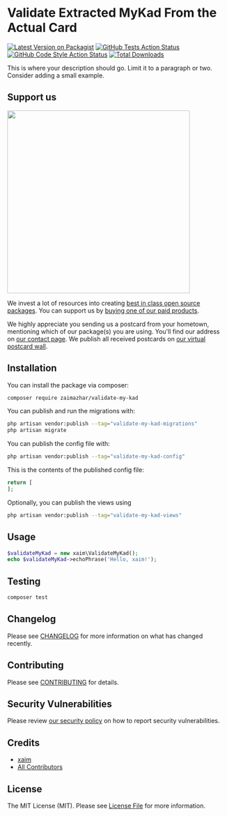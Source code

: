 # Validate Extracted MyKad From the Actual Card

[![Latest Version on Packagist](https://img.shields.io/packagist/v/zaimazhar/validate-my-kad.svg?style=flat-square)](https://packagist.org/packages/zaimazhar/validate-my-kad)
[![GitHub Tests Action Status](https://img.shields.io/github/actions/workflow/status/zaimazhar/validate-my-kad/run-tests.yml?branch=main&label=tests&style=flat-square)](https://github.com/zaimazhar/validate-my-kad/actions?query=workflow%3Arun-tests+branch%3Amain)
[![GitHub Code Style Action Status](https://img.shields.io/github/actions/workflow/status/zaimazhar/validate-my-kad/fix-php-code-style-issues.yml?branch=main&label=code%20style&style=flat-square)](https://github.com/zaimazhar/validate-my-kad/actions?query=workflow%3A"Fix+PHP+code+style+issues"+branch%3Amain)
[![Total Downloads](https://img.shields.io/packagist/dt/zaimazhar/validate-my-kad.svg?style=flat-square)](https://packagist.org/packages/zaimazhar/validate-my-kad)

This is where your description should go. Limit it to a paragraph or two. Consider adding a small example.

## Support us

[<img src="https://github-ads.s3.eu-central-1.amazonaws.com/validate-my-kad.jpg?t=1" width="419px" />](https://spatie.be/github-ad-click/validate-my-kad)

We invest a lot of resources into creating [best in class open source packages](https://spatie.be/open-source). You can support us by [buying one of our paid products](https://spatie.be/open-source/support-us).

We highly appreciate you sending us a postcard from your hometown, mentioning which of our package(s) you are using. You'll find our address on [our contact page](https://spatie.be/about-us). We publish all received postcards on [our virtual postcard wall](https://spatie.be/open-source/postcards).

## Installation

You can install the package via composer:

```bash
composer require zaimazhar/validate-my-kad
```

You can publish and run the migrations with:

```bash
php artisan vendor:publish --tag="validate-my-kad-migrations"
php artisan migrate
```

You can publish the config file with:

```bash
php artisan vendor:publish --tag="validate-my-kad-config"
```

This is the contents of the published config file:

```php
return [
];
```

Optionally, you can publish the views using

```bash
php artisan vendor:publish --tag="validate-my-kad-views"
```

## Usage

```php
$validateMyKad = new xaim\ValidateMyKad();
echo $validateMyKad->echoPhrase('Hello, xaim!');
```

## Testing

```bash
composer test
```

## Changelog

Please see [CHANGELOG](CHANGELOG.md) for more information on what has changed recently.

## Contributing

Please see [CONTRIBUTING](CONTRIBUTING.md) for details.

## Security Vulnerabilities

Please review [our security policy](../../security/policy) on how to report security vulnerabilities.

## Credits

- [xaim](https://github.com/zaimazhar)
- [All Contributors](../../contributors)

## License

The MIT License (MIT). Please see [License File](LICENSE.md) for more information.
